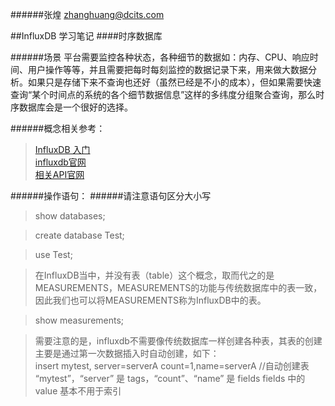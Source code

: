 ######张煌 zhanghuang@dcits.com

##InfluxDB 学习笔记
####时序数据库

######场景
平台需要监控各种状态，各种细节的数据如：内存、CPU、响应时间、用户操作等等，并且需要把每时每刻监控的数据记录下来，用来做大数据分析。如果只是存储下来不查询也还好（虽然已经是不小的成本），但如果需要快速查询“某个时间点的系统的各个细节数据信息”这样的多纬度分组聚合查询，那么时序数据库会是一个很好的选择。

######概念相关参考：

 > <a href="https://www.jianshu.com/p/f0905f36e9c3" target="_blank">InfluxDB 入门</a>  
<a href="https://www.influxdata.com/" target="_blank">influxdb官网</a>   
<a href="https://docs.influxdata.com/influxdb/v1.7/" target="_blank">相关API官网</a>  


######操作语句： 
######请注意语句区分大小写  

>show databases;

>create database Test;  

>use Test;


>在InfluxDB当中，并没有表（table）这个概念，取而代之的是MEASUREMENTS，MEASUREMENTS的功能与传统数据库中的表一致，因此我们也可以将MEASUREMENTS称为InfluxDB中的表。  

>show measurements;  

>需要注意的是，influxdb不需要像传统数据库一样创建各种表，其表的创建主要是通过第一次数据插入时自动创建，如下：  
insert mytest, server=serverA count=1,name=serverA //自动创建表  
“mytest”，“server” 是 tags，“count”、“name” 是 fields
fields 中的 value 基本不用于索引  







<br/><br/><br/><br/><br/><br/><br/><br/>
<br/><br/><br/><br/><br/><br/><br/><br/>
<br/><br/><br/><br/><br/><br/><br/><br/>
